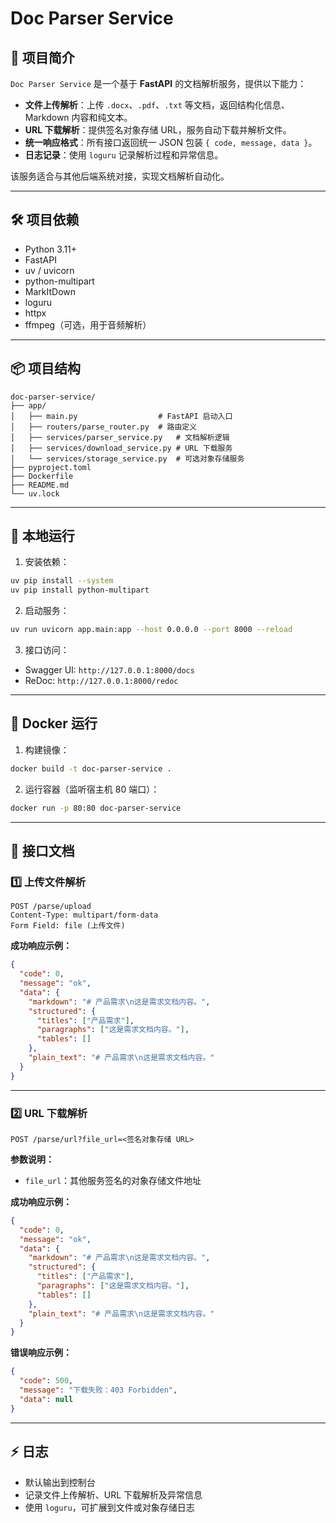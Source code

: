 
# Doc Parser Service

## 📌 项目简介

`Doc Parser Service` 是一个基于 **FastAPI** 的文档解析服务，提供以下能力：

* **文件上传解析**：上传 `.docx`、`.pdf`、`.txt` 等文档，返回结构化信息、Markdown 内容和纯文本。
* **URL 下载解析**：提供签名对象存储 URL，服务自动下载并解析文件。
* **统一响应格式**：所有接口返回统一 JSON 包装 `{ code, message, data }`。
* **日志记录**：使用 `loguru` 记录解析过程和异常信息。

该服务适合与其他后端系统对接，实现文档解析自动化。

---

## 🛠️ 项目依赖

* Python 3.11+
* FastAPI
* uv / uvicorn
* python-multipart
* MarkItDown
* loguru
* httpx
* ffmpeg（可选，用于音频解析）

---

## 📦 项目结构

```
doc-parser-service/
├── app/
│   ├── main.py                  # FastAPI 启动入口
│   ├── routers/parse_router.py  # 路由定义
│   ├── services/parser_service.py   # 文档解析逻辑
│   ├── services/download_service.py # URL 下载服务
│   └── services/storage_service.py  # 可选对象存储服务
├── pyproject.toml
├── Dockerfile
├── README.md
└── uv.lock
```

---

## 🚀 本地运行

1. 安装依赖：

```bash
uv pip install --system
uv pip install python-multipart
```

2. 启动服务：

```bash
uv run uvicorn app.main:app --host 0.0.0.0 --port 8000 --reload
```

3. 接口访问：

* Swagger UI: `http://127.0.0.1:8000/docs`
* ReDoc: `http://127.0.0.1:8000/redoc`

---

## 🐳 Docker 运行

1. 构建镜像：

```bash
docker build -t doc-parser-service .
```

2. 运行容器（监听宿主机 80 端口）：

```bash
docker run -p 80:80 doc-parser-service
```

---

## 📄 接口文档

### 1️⃣ 上传文件解析

```
POST /parse/upload
Content-Type: multipart/form-data
Form Field: file (上传文件)
```

**成功响应示例：**

```json
{
  "code": 0,
  "message": "ok",
  "data": {
    "markdown": "# 产品需求\n这是需求文档内容。",
    "structured": {
      "titles": ["产品需求"],
      "paragraphs": ["这是需求文档内容。"],
      "tables": []
    },
    "plain_text": "# 产品需求\n这是需求文档内容。"
  }
}
```

---

### 2️⃣ URL 下载解析

```
POST /parse/url?file_url=<签名对象存储 URL>
```

**参数说明：**

* `file_url`：其他服务签名的对象存储文件地址

**成功响应示例：**

```json
{
  "code": 0,
  "message": "ok",
  "data": {
    "markdown": "# 产品需求\n这是需求文档内容。",
    "structured": {
      "titles": ["产品需求"],
      "paragraphs": ["这是需求文档内容。"],
      "tables": []
    },
    "plain_text": "# 产品需求\n这是需求文档内容。"
  }
}
```

**错误响应示例：**

```json
{
  "code": 500,
  "message": "下载失败：403 Forbidden",
  "data": null
}
```

---

## ⚡ 日志

* 默认输出到控制台
* 记录文件上传解析、URL 下载解析及异常信息
* 使用 `loguru`，可扩展到文件或对象存储日志


